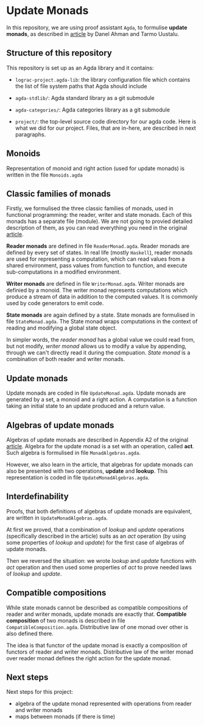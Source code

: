 # Update Monads

In this repository, we are using proof assistant `Agda`, to formulise **update monads**, as described in [article](https://drops.dagstuhl.de/opus/volltexte/2014/4623/pdf/p001-01-ahman.pdf) by Danel Ahman and Tarmo Uustalu.

## Structure of this repository

This repository is set up as an Agda library and it contains:

* `lograc-project.agda-lib`: the library configuration file which contains
  the list of file system paths that Agda should include

* `agda-stdlib/`: Agda standard library as a git submodule

* `agda-categories/`: Agda categories library as a git submodule

* `project/`: the top-level source code directory for our agda code. Here is what we did for our project. Files, that are in-here, are described in next paragraphs.

## Monoids

Representation of monoid and right action (used for update monads) is written in the file `Monoids.agda`

## Classic families of monads

Firstly, we formulised the three classic families of monads, used in functional programming: the reader, writer and state monads. Each of this monads has a separate file (module). We are not going to provied detailed description of them, as you can read everything you need in the original [article](https://drops.dagstuhl.de/opus/volltexte/2014/4623/pdf/p001-01-ahman.pdf).

**Reader monads** are defined in file `ReaderMonad.agda`. Reader monads are defined by every set of states. In real life (mostly `Haskell`), reader monads are used for representing a computation, which can read values from a shared environment, pass values from function to function, and execute sub-computations in a modified environment. 

**Writer monads** are defined in file `WriterMonad.agda`. Writer monads are definied by a monoid. The writer monad represents computations which produce a stream of data in addition to the computed values. It is commonly used by code generators to emit code.

**State monads** are again defined by a state. State monads are formulised in file `StateMonad.agda`. The State monad wraps computations in the context of reading and modifying a global state object.

In simpler words, the *reader monad* has a global value we could read from, but not modify, *writer monad* allows us to modify a value by appending, through we can't directly read it during the compuation. *State monad* is a combination of both reader and writer monads.

## Update monads

Update monads are coded in file `UpdateMonad.agda`. Update monads are generated by a set, a monoid and a right action. A computation is a function taking an initial state to an update produced and a return value.

## Algebras of update monads

Algebras of update monads are described in Appendix A2 of the original [article](https://drops.dagstuhl.de/opus/volltexte/2014/4623/pdf/p001-01-ahman.pdf). Algebra for the update monad is a set with an operation, called **act**. Such algebra is formulised in file `MonadAlgebras.agda`.

However, we also learn in the article, that algebras for update monads can also be presented with two operations, **update** and **lookup**. This representation is coded in file `UpdateMonadAlgebras.agda`.

## Interdefinability

Proofs, that both definitions of algebras of update monads are equivalent, are written in `UpdateMonadAlgebras.agda`.

At first we proved, that a combination of *lookup* and *update* operations (specifically described in the article) suits as an *act* operation (by using some properties of *lookup* and *update*) for the first case of algebras of update monads.

Then we reversed the situation: we wrote *lookup* and *update* functions with *act* operation and then used some properties of *act* to prove needed laws of *lookup* and *update*.

## Compatible compositions

While state monads cannot be described as compatible compositions of reader and writer monads, update monads are exactly that. **Compatible composition** of two monads is described in file `CompatibleComposition.agda`. Distributive law of one monad over other is also defined there. 

The idea is that functor of the update monad is exactly a composition of functors of reader and writer monads. Distributive law of the writer monad over reader monad defines the right action for the update monad.

## Next steps

Next steps for this project:
- algebra of the update monad represented with operations from reader and writer monads
- maps between monads (if there is time)